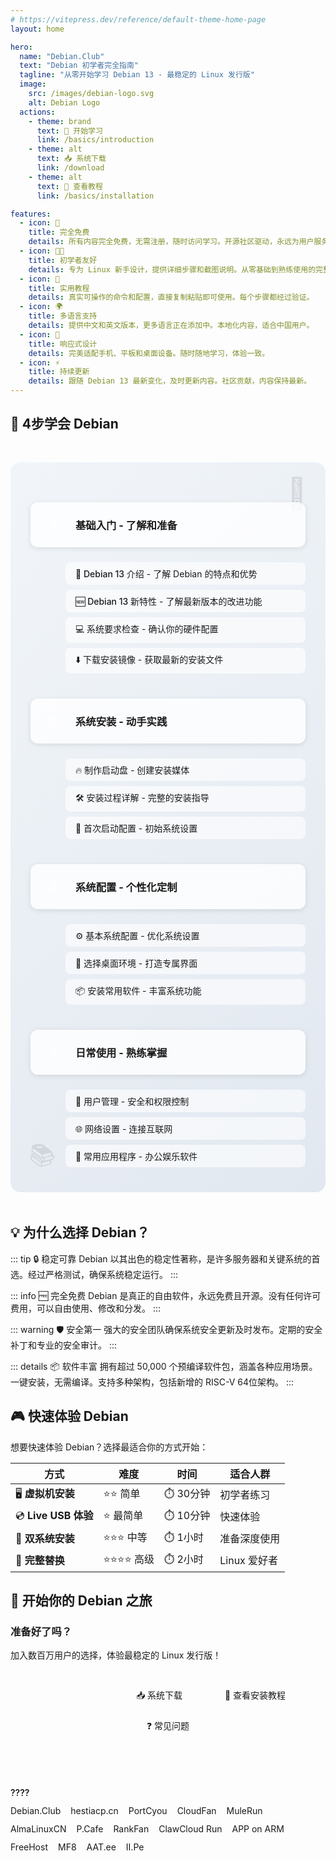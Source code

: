 ```yaml
---
# https://vitepress.dev/reference/default-theme-home-page
layout: home

hero:
  name: "Debian.Club"
  text: "Debian 初学者完全指南"
  tagline: "从零开始学习 Debian 13 - 最稳定的 Linux 发行版"
  image:
    src: /images/debian-logo.svg
    alt: Debian Logo
  actions:
    - theme: brand
      text: 🚀 开始学习
      link: /basics/introduction
    - theme: alt
      text: 📥 系统下载
      link: /download
    - theme: alt
      text: 📖 查看教程
      link: /basics/installation

features:
  - icon: 🚀
    title: 完全免费
    details: 所有内容完全免费，无需注册，随时访问学习。开源社区驱动，永远为用户服务。
  - icon: 👨‍🎓
    title: 初学者友好
    details: 专为 Linux 新手设计，提供详细步骤和截图说明。从零基础到熟练使用的完整路径。
  - icon: 🔧
    title: 实用教程
    details: 真实可操作的命令和配置，直接复制粘贴即可使用。每个步骤都经过验证。
  - icon: 🌍
    title: 多语言支持
    details: 提供中文和英文版本，更多语言正在添加中。本地化内容，适合中国用户。
  - icon: 📱
    title: 响应式设计
    details: 完美适配手机、平板和桌面设备。随时随地学习，体验一致。
  - icon: ⚡
    title: 持续更新
    details: 跟随 Debian 13 最新变化，及时更新内容。社区贡献，内容保持最新。
---
```


<style>
.custom-block {
  margin: 2rem 0;
}

.learning-path-container {
  background: linear-gradient(135deg, #f1f5f9 0%, #e2e8f0 100%);
  border-radius: 16px;
  padding: 2rem;
  margin: 3rem 0;
  position: relative;
  overflow: hidden;
}

.learning-path-container::before {
  content: '🎯';
  position: absolute;
  top: 20px;
  right: 30px;
  font-size: 3rem;
  opacity: 0.1;
  z-index: 0;
  animation: float 6s ease-in-out infinite;
}

.learning-path-container::after {
  content: '📚';
  position: absolute;
  bottom: 20px;
  left: 30px;
  font-size: 2.5rem;
  opacity: 0.1;
  z-index: 0;
}

.learning-path {
  position: relative;
  z-index: 1;
}

.learning-path h3 {
  display: flex;
  align-items: center;
  gap: 1rem;
  margin: 2rem 0 1rem 0;
  padding: 1rem;
  background: rgba(255, 255, 255, 0.8);
  border-radius: 12px;
  border-left: 4px solid var(--vp-c-brand);
  box-shadow: 0 2px 8px rgba(0, 0, 0, 0.1);
}

.step-counter {
  display: inline-flex;
  align-items: center;
  justify-content: center;
  width: 2.5rem;
  height: 2.5rem;
  background: var(--vp-c-brand);
  color: white;
  border-radius: 50%;
  font-weight: bold;
  font-size: 1.2rem;
  flex-shrink: 0;
}

.step-content {
  display: grid;
  grid-template-columns: repeat(auto-fit, minmax(250px, 1fr));
  gap: 1rem;
  margin-left: 3.5rem;
}

.step-content ul {
  margin: 0;
  padding: 0;
  list-style: none;
}

.step-content li {
  margin: 0.5rem 0;
  padding: 0.5rem 1rem;
  background: rgba(255, 255, 255, 0.6);
  border-radius: 8px;
  border-left: 3px solid var(--vp-c-brand-lighter);
}

.step-content a {
  text-decoration: none;
  color: var(--vp-c-text-1);
  font-weight: 500;
}

.step-content a:hover {
  color: var(--vp-c-brand);
}

.why-debian {
  background: linear-gradient(135deg, #f8fafc 0%, #e2e8f0 100%);
  border-radius: 16px;
  padding: 2rem;
  margin: 3rem 0;
  position: relative;
  overflow: hidden;
}

/* Removed complex grid and card styles - using native VitePress components now */

/* Simplified styles - removed complex community and CTA styles */

@keyframes float {
  0%, 100% { transform: translateY(0px); }
  50% { transform: translateY(-10px); }
}

@media (max-width: 768px) {
  .learning-path-container {
    padding: 1.5rem;
  }
  
  .step-content {
    margin-left: 0;
  }
  
  .learning-path h3 {
    flex-direction: column;
    text-align: center;
    gap: 0.5rem;
  }
}
</style>

## 🎯 4步学会 Debian

<div class="learning-path-container">  
  <div class="learning-path">
    
### <span class="step-counter">1</span> 基础入门 - 了解和准备

<div class="step-content">

- [📘 Debian 13 介绍](/basics/introduction) - 了解 Debian 的特点和优势
- [🆕 Debian 13 新特性](/basics/whats-new) - 了解最新版本的改进功能
- [💻 系统要求检查](/basics/requirements) - 确认你的硬件配置
- [⬇️ 下载安装镜像](/basics/download) - 获取最新的安装文件

</div>

### <span class="step-counter">2</span> 系统安装 - 动手实践

<div class="step-content">

- [🔥 制作启动盘](/basics/bootable-media) - 创建安装媒体
- [🛠️ 安装过程详解](/basics/installation) - 完整的安装指导
- [🎉 首次启动配置](/basics/first-boot) - 初始系统设置

</div>

### <span class="step-counter">3</span> 系统配置 - 个性化定制

<div class="step-content">

- [⚙️ 基本系统配置](/basics/configuration) - 优化系统设置
- [🎨 选择桌面环境](/basics/desktop-environments) - 打造专属界面
- [📦 安装常用软件](/administration/packages) - 丰富系统功能

</div>

### <span class="step-counter">4</span> 日常使用 - 熟练掌握

<div class="step-content">

- [👤 用户管理](/administration/users) - 安全和权限控制
- [🌐 网络设置](/administration/network) - 连接互联网
- [🚀 常用应用程序](/applications/index) - 办公娱乐软件

</div>

  </div>
</div>

## 💡 为什么选择 Debian？

::: tip 🔒 稳定可靠
Debian 以其出色的稳定性著称，是许多服务器和关键系统的首选。经过严格测试，确保系统稳定运行。
:::

::: info 🆓 完全免费
Debian 是真正的自由软件，永远免费且开源。没有任何许可费用，可以自由使用、修改和分发。
:::

::: warning 🛡️ 安全第一
强大的安全团队确保系统安全更新及时发布。定期的安全补丁和专业的安全审计。
:::

::: details 📦 软件丰富
拥有超过 50,000 个预编译软件包，涵盖各种应用场景。一键安装，无需编译。支持多种架构，包括新增的 RISC-V 64位架构。
:::

## 🎮 快速体验 Debian

想要快速体验 Debian？选择最适合你的方式开始：

| 方式 | 难度 | 时间 | 适合人群 |
|------|------|------|----------|
| 🖥️ **虚拟机安装** | ⭐⭐ 简单 | ⏱️ 30分钟 | 初学者练习 |
| 💿 **Live USB 体验** | ⭐ 最简单 | ⏱️ 10分钟 | 快速体验 |
| 🔧 **双系统安装** | ⭐⭐⭐ 中等 | ⏱️ 1小时 | 准备深度使用 |
| 🚀 **完整替换** | ⭐⭐⭐⭐ 高级 | ⏱️ 2小时 | Linux 爱好者 |

## 🚀 开始你的 Debian 之旅

### 准备好了吗？

加入数百万用户的选择，体验最稳定的 Linux 发行版！

<p style="text-align: center; margin: 2rem 0;">
  <a href="/basics/introduction" style="background: var(--vp-c-brand); color: white; padding: 12px 24px; border-radius: 8px; text-decoration: none; margin: 0 8px; display: inline-block; font-weight: 500;">🎯 立即开始</a>
  <a href="/download" style="background: transparent; color: var(--vp-c-brand); padding: 12px 24px; border-radius: 8px; text-decoration: none; margin: 0 8px; display: inline-block; font-weight: 500; border: 2px solid var(--vp-c-brand);">📥 系统下载</a>
  <a href="/basics/installation" style="background: transparent; color: var(--vp-c-brand); padding: 12px 24px; border-radius: 8px; text-decoration: none; margin: 0 8px; display: inline-block; font-weight: 500; border: 2px solid var(--vp-c-brand);">📖 查看安装教程</a>
  <a href="/troubleshooting/faq" style="background: transparent; color: var(--vp-c-brand); padding: 12px 24px; border-radius: 8px; text-decoration: none; margin: 0 8px; display: inline-block; font-weight: 500; border: 2px solid var(--vp-c-brand);">❓ 常见问题</a>
</p>


<style>
.friend-links { 
  margin: 3rem 0; 
  padding-top: 1.5rem; 
  border-top: 1px solid var(--vp-c-divider); 
}
.friend-links-title {
  font-weight: 600;
  color: var(--vp-c-text-1);
  margin-bottom: 0.75rem;
}
.friend-links-list {
  display: flex;
  flex-wrap: wrap;
  gap: 0.75rem 1rem;
  list-style: none;
  padding: 0;
  margin: 0;
}
.friend-links-list a {
  color: var(--vp-c-brand);
  text-decoration: none;
}
.friend-links-list a:hover {
  text-decoration: underline;
}
</style>

<div class="friend-links">
  <div class="friend-links-title">????</div>
  <ul class="friend-links-list">
    <li><a href="https://debian.club" target="_blank" rel="noopener">Debian.Club</a></li>
    <li><a href="https://hestiacp.cn" target="_blank" rel="noopener">hestiacp.cn</a></li>
    <li><a href="https://portcyou.com" target="_blank" rel="noopener">PortCyou</a></li>
    <li><a href="https://cloud.fan" target="_blank" rel="noopener">CloudFan</a></li>
    <li><a href="https://mulerun.com" target="_blank" rel="noopener">MuleRun</a></li>
    <li><a href="https://www.almalinux.com.cn" target="_blank" rel="noopener">AlmaLinuxCN</a></li>
    <li><a href="https://p.cafe" target="_blank" rel="noopener">P.Cafe</a></li>
    <li><a href="https://www.rank.fan" target="_blank" rel="noopener">RankFan</a></li>
    <li><a href="https://run.claw.cloud" target="_blank" rel="noopener">ClawCloud Run</a></li>
    <li><a href="https://www.apponarm.com" target="_blank" rel="noopener">APP on ARM</a></li>
    <li><a href="https://freehost.work" target="_blank" rel="noopener">FreeHost</a></li>
    <li><a href="https://mf8.biz" target="_blank" rel="noopener">MF8</a></li>
    <li><a href="https://aat.ee" target="_blank" rel="noopener">AAT.ee</a></li>
    <li><a href="https://ii.pe" target="_blank" rel="noopener">II.Pe</a></li>
  </ul>
</div>
